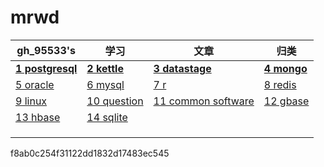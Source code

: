﻿# mrwd



gh_95533's|学习|文章|归类
---|---|---|---
**[1 postgresql](class/postgresql.md)** | **[2 kettle](class/kettle.md)** | **[3 datastage](class/datastage.md)** | **[4 mongo](class/mongo.md)** 
[5 oracle](class/oracle.md) | [6 mysql](class/mysql.md) | [7 r](class/r.md) | [8 redis](class/redis.md) 
 [9 linux](class/linux.md) | [10 question](question.md) | [11 common software](class/common_software.md) | [12 gbase](class/GBASE.md) 
 [13 hbase](..) | [14 sqlite](..) |  |  
  |  |  |  
  |  |  |  
  |  |  |  

f8ab0c254f31122dd1832d17483ec545



